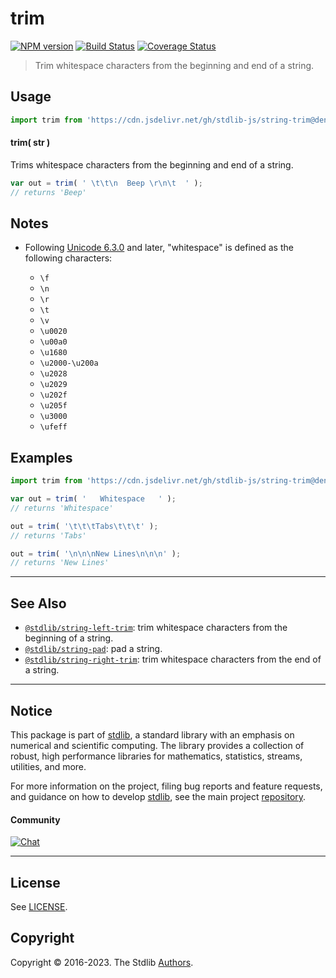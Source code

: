 <!--

@license Apache-2.0

Copyright (c) 2018 The Stdlib Authors.

Licensed under the Apache License, Version 2.0 (the "License");
you may not use this file except in compliance with the License.
You may obtain a copy of the License at

   http://www.apache.org/licenses/LICENSE-2.0

Unless required by applicable law or agreed to in writing, software
distributed under the License is distributed on an "AS IS" BASIS,
WITHOUT WARRANTIES OR CONDITIONS OF ANY KIND, either express or implied.
See the License for the specific language governing permissions and
limitations under the License.

-->

# trim

[![NPM version][npm-image]][npm-url] [![Build Status][test-image]][test-url] [![Coverage Status][coverage-image]][coverage-url] <!-- [![dependencies][dependencies-image]][dependencies-url] -->

> Trim whitespace characters from the beginning and end of a string.



<section class="usage">

## Usage

```javascript
import trim from 'https://cdn.jsdelivr.net/gh/stdlib-js/string-trim@deno/mod.js';
```

#### trim( str )

Trims whitespace characters from the beginning and end of a string.

```javascript
var out = trim( ' \t\t\n  Beep \r\n\t  ' );
// returns 'Beep'
```

</section>

<!-- /.usage -->

<section class="notes">

## Notes

-   Following [Unicode 6.3.0][unicode] and later, "whitespace" is defined as the following characters:

    -   `\f`
    -   `\n`
    -   `\r`
    -   `\t`
    -   `\v`
    -   `\u0020`
    -   `\u00a0`
    -   `\u1680`
    -   `\u2000-\u200a`
    -   `\u2028`
    -   `\u2029`
    -   `\u202f`
    -   `\u205f`
    -   `\u3000`
    -   `\ufeff`

</section>

<!-- /.notes -->

<section class="examples">

## Examples

<!-- eslint no-undef: "error" -->

```javascript
import trim from 'https://cdn.jsdelivr.net/gh/stdlib-js/string-trim@deno/mod.js';

var out = trim( '   Whitespace   ' );
// returns 'Whitespace'

out = trim( '\t\t\tTabs\t\t\t' );
// returns 'Tabs'

out = trim( '\n\n\nNew Lines\n\n\n' );
// returns 'New Lines'
```

</section>

<!-- /.examples -->



<!-- Section for related `stdlib` packages. Do not manually edit this section, as it is automatically populated. -->

<section class="related">

* * *

## See Also

-   <span class="package-name">[`@stdlib/string-left-trim`][@stdlib/string/left-trim]</span><span class="delimiter">: </span><span class="description">trim whitespace characters from the beginning of a string.</span>
-   <span class="package-name">[`@stdlib/string-pad`][@stdlib/string/pad]</span><span class="delimiter">: </span><span class="description">pad a string.</span>
-   <span class="package-name">[`@stdlib/string-right-trim`][@stdlib/string/right-trim]</span><span class="delimiter">: </span><span class="description">trim whitespace characters from the end of a string.</span>

</section>

<!-- /.related -->

<!-- Section for all links. Make sure to keep an empty line after the `section` element and another before the `/section` close. -->


<section class="main-repo" >

* * *

## Notice

This package is part of [stdlib][stdlib], a standard library with an emphasis on numerical and scientific computing. The library provides a collection of robust, high performance libraries for mathematics, statistics, streams, utilities, and more.

For more information on the project, filing bug reports and feature requests, and guidance on how to develop [stdlib][stdlib], see the main project [repository][stdlib].

#### Community

[![Chat][chat-image]][chat-url]

---

## License

See [LICENSE][stdlib-license].


## Copyright

Copyright &copy; 2016-2023. The Stdlib [Authors][stdlib-authors].

</section>

<!-- /.stdlib -->

<!-- Section for all links. Make sure to keep an empty line after the `section` element and another before the `/section` close. -->

<section class="links">

[npm-image]: http://img.shields.io/npm/v/@stdlib/string-trim.svg
[npm-url]: https://npmjs.org/package/@stdlib/string-trim

[test-image]: https://github.com/stdlib-js/string-trim/actions/workflows/test.yml/badge.svg?branch=main
[test-url]: https://github.com/stdlib-js/string-trim/actions/workflows/test.yml?query=branch:main

[coverage-image]: https://img.shields.io/codecov/c/github/stdlib-js/string-trim/main.svg
[coverage-url]: https://codecov.io/github/stdlib-js/string-trim?branch=main

<!--

[dependencies-image]: https://img.shields.io/david/stdlib-js/string-trim.svg
[dependencies-url]: https://david-dm.org/stdlib-js/string-trim/main

-->

[chat-image]: https://img.shields.io/gitter/room/stdlib-js/stdlib.svg
[chat-url]: https://gitter.im/stdlib-js/stdlib/

[stdlib]: https://github.com/stdlib-js/stdlib

[stdlib-authors]: https://github.com/stdlib-js/stdlib/graphs/contributors

[cli-section]: https://github.com/stdlib-js/string-trim#cli
[cli-url]: https://github.com/stdlib-js/string-trim/tree/cli
[@stdlib/string-trim]: https://github.com/stdlib-js/string-trim/tree/main

[umd]: https://github.com/umdjs/umd
[es-module]: https://developer.mozilla.org/en-US/docs/Web/JavaScript/Guide/Modules

[deno-url]: https://github.com/stdlib-js/string-trim/tree/deno
[umd-url]: https://github.com/stdlib-js/string-trim/tree/umd
[esm-url]: https://github.com/stdlib-js/string-trim/tree/esm
[branches-url]: https://github.com/stdlib-js/string-trim/blob/main/branches.md

[stdlib-license]: https://raw.githubusercontent.com/stdlib-js/string-trim/main/LICENSE

[standard-streams]: https://en.wikipedia.org/wiki/Standard_streams

[unicode]: https://en.wikipedia.org/wiki/Unicode

[mdn-regexp]: https://developer.mozilla.org/en-US/docs/Web/JavaScript/Guide/Regular_Expressions

<!-- <related-links> -->

[@stdlib/string/left-trim]: https://github.com/stdlib-js/string-left-trim/tree/deno

[@stdlib/string/pad]: https://github.com/stdlib-js/string-pad/tree/deno

[@stdlib/string/right-trim]: https://github.com/stdlib-js/string-right-trim/tree/deno

<!-- </related-links> -->

</section>

<!-- /.links -->
